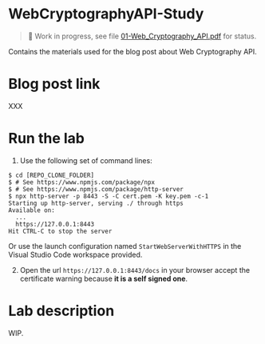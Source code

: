 # WebCryptographyAPI-Study

> :construction: Work in progress, see file [01-Web_Cryptography_API.pdf](01-Web_Cryptography_API.pdf) for status.

Contains the materials used for the blog post about Web Cryptography API.

# Blog post link

XXX

# Run the lab

1. Use the following set of command lines:

```shell
$ cd [REPO_CLONE_FOLDER]
$ # See https://www.npmjs.com/package/npx
$ # See https://www.npmjs.com/package/http-server
$ npx http-server -p 8443 -S -C cert.pem -K key.pem -c-1
Starting up http-server, serving ./ through https
Available on:
  ...
  https://127.0.0.1:8443
Hit CTRL-C to stop the server
```

Or use the launch configuration named `StartWebServerWithHTTPS` in the Visual Studio Code workspace provided.

2. Open the url `https://127.0.0.1:8443/docs` in your browser accept the certificate warning because **it is a self signed one**.

# Lab description

WIP.
